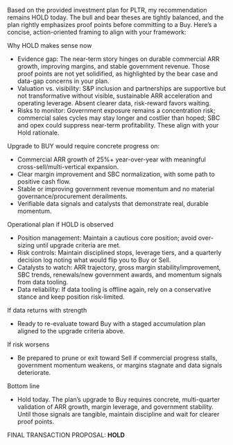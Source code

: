 Based on the provided investment plan for PLTR, my recommendation remains HOLD today. The bull and bear theses are tightly balanced, and the plan rightly emphasizes proof points before committing to a Buy. Here’s a concise, action-oriented framing to align with your framework:

Why HOLD makes sense now
- Evidence gap: The near-term story hinges on durable commercial ARR growth, improving margins, and stable government revenue. Those proof points are not yet solidified, as highlighted by the bear case and data-gap concerns in your plan.
- Valuation vs. visibility: S&P inclusion and partnerships are supportive but not transformative without visible, sustainable ARR acceleration and operating leverage. Absent clearer data, risk-reward favors waiting.
- Risks to monitor: Government exposure remains a concentration risk; commercial sales cycles may stay longer and costlier than hoped; SBC and opex could suppress near-term profitability. These align with your Hold rationale.

Upgrade to BUY would require concrete progress on:
- Commercial ARR growth of 25%+ year-over-year with meaningful cross-sell/multi-vertical expansion.
- Clear margin improvement and SBC normalization, with some path to positive cash flow.
- Stable or improving government revenue momentum and no material governance/procurement derailments.
- Verifiable data signals and catalysts that demonstrate real, durable momentum.

Operational plan if HOLD is observed
- Position management: Maintain a cautious core position; avoid over-sizing until upgrade criteria are met.
- Risk controls: Maintain disciplined stops, leverage tiers, and a quarterly decision log noting what would flip you to Buy or Sell.
- Catalysts to watch: ARR trajectory, gross margin stability/improvement, SBC trends, renewals/new government awards, and momentum signals from data tooling.
- Data reliability: If data tooling is offline again, rely on a conservative stance and keep position risk-limited.

If data returns with strength
- Ready to re-evaluate toward Buy with a staged accumulation plan aligned to the upgrade criteria above.

If risk worsens
- Be prepared to prune or exit toward Sell if commercial progress stalls, government momentum weakens, or margins stagnate and data signals deteriorate.

Bottom line
- Hold today. The plan’s upgrade to Buy requires concrete, multi-quarter validation of ARR growth, margin leverage, and government stability. Until those signals are tangible, maintain discipline and wait for clearer proof points.

FINAL TRANSACTION PROPOSAL: **HOLD**